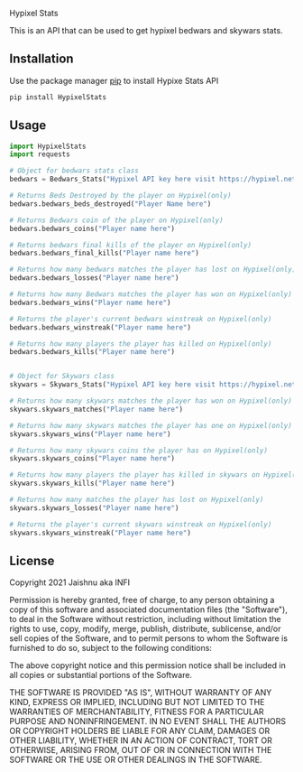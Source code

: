 Hypixel Stats

This is an API that can be used to get hypixel bedwars and skywars stats.

## Installation

Use the package manager [pip](https://pip.pypa.io/en/stable/) to install Hypixe Stats API

```bash
pip install HypixelStats
```

## Usage

```py
import HypixelStats
import requests

# Object for bedwars stats class
bedwars = Bedwars_Stats("Hypixel API key here visit https://hypixel.net/threads/how-do-i-get-my-api-key.2993281/ for more information")

# Returns Beds Destroyed by the player on Hypixel(only)
bedwars.bedwars_beds_destroyed("Player Name here")

# Returns Bedwars coin of the player on Hypixel(only)
bedwars.bedwars_coins("Player name here")

# Returns bedwars final kills of the player on Hypixel(only)
bedwars.bedwars_final_kills("Player name here")

# Returns how many bedwars matches the player has lost on Hypixel(only)
bedwars.bedwars_losses("Player name here")

# Returns how many Bedwars matches the player has won on Hypixel(only)
bedwars.bedwars_wins("Player name here")

# Returns the player's current bedwars winstreak on Hypixel(only)
bedwars.bedwars_winstreak("Player name here")

# Returns how many players the player has killed on Hypixel(only)
bedwars.bedwars_kills("Player name here")


# Object for Skywars class
skywars = Skywars_Stats("Hypixel API key here visit https://hypixel.net/threads/how-do-i-get-my-api-key.2993281/ for more information")

# Returns how many skywars matches the player has won on Hypixel(only)
skywars.skywars_matches("Player name here")

# Returns how many skywars matches the player has one on Hypixel(only)
skywars.skywars_wins("Player name here")

# Returns how many skywars coins the player has on Hypixel(only)
skywars.skywars_coins("Player name here")

# Returns how many players the player has killed in skywars on Hypixel(only)
skywars.skywars_kills("Player name here")

# Returns how many matches the player has lost on Hypixel(only)
skywars.skywars_losses("Player name here")

# Returns the player's current skywars winstreak on Hypixel(only)
skywars.skywars_winstreak("Player name here")
```

## License
Copyright 2021 Jaishnu aka INFI

Permission is hereby granted, free of charge, to any person obtaining a copy of this software and associated documentation files (the "Software"), to deal in the Software without restriction, including without limitation the rights to use, copy, modify, merge, publish, distribute, sublicense, and/or sell copies of the Software, and to permit persons to whom the Software is furnished to do so, subject to the following conditions:

The above copyright notice and this permission notice shall be included in all copies or substantial portions of the Software.

THE SOFTWARE IS PROVIDED "AS IS", WITHOUT WARRANTY OF ANY KIND, EXPRESS OR IMPLIED, INCLUDING BUT NOT LIMITED TO THE WARRANTIES OF MERCHANTABILITY, FITNESS FOR A PARTICULAR PURPOSE AND NONINFRINGEMENT. IN NO EVENT SHALL THE AUTHORS OR COPYRIGHT HOLDERS BE LIABLE FOR ANY CLAIM, DAMAGES OR OTHER LIABILITY, WHETHER IN AN ACTION OF CONTRACT, TORT OR OTHERWISE, ARISING FROM, OUT OF OR IN CONNECTION WITH THE SOFTWARE OR THE USE OR OTHER DEALINGS IN THE SOFTWARE.